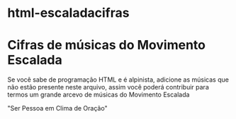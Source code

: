 # html-escaladacifras
<h1>Cifras de músicas do Movimento Escalada</h1>

<p>Se você sabe de programação HTML e é alpinista, adicione as músicas que não estão presente neste arquivo, assim você poderá contribuir para termos um grande arcevo de músicas do Movimento Escalada</p>

"Ser Pessoa em Clima de Oração"
